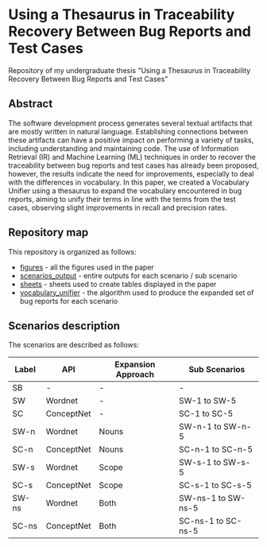 # Using a Thesaurus in Traceability Recovery Between Bug Reports and Test Cases

Repository of my undergraduate thesis "Using a Thesaurus in Traceability Recovery Between Bug Reports and Test Cases"

## Abstract

The software development process generates several textual artifacts that are mostly written in natural language. Establishing connections between these artifacts can have a positive impact on performing a variety of tasks, including understanding and maintaining code. The use of Information Retrieval (IR) and Machine Learning (ML) techniques in order to recover the traceability between bug reports and test cases has already been proposed, however, the results indicate the need for improvements, especially to deal with the differences in vocabulary. In this paper, we created a Vocabulary Unifier using a thesaurus to expand the vocabulary encountered in bug reports, aiming to unify their terms in line with the terms from the test cases, observing  slight improvements in recall and precision rates.

## Repository map

This repository is organized as follows:

  - [figures] - all the figures used in the paper
  - [scenarios_output] - entire outputs for each scenario / sub scenario
  - [sheets] - sheets used to create tables displayed in the paper
  - [vocabulary_unifier] - the algorithm used to produce the expanded set of bug reports for each scenario

## Scenarios description

The scenarios are described as follows:

| Label | API | Expansion Approach | Sub Scenarios |
| ------ | ------ | ------ | ------ |
| SB | - | - | - |
| SW | Wordnet | - | SW-1 to SW-5 |
| SC | ConceptNet | - | SC-1 to SC-5 |
| SW-n | Wordnet | Nouns | SW-n-1 to SW-n-5 |
| SC-n | ConceptNet | Nouns | SC-n-1 to SC-n-5 |
| SW-s | Wordnet | Scope | SW-s-1 to SW-s-5 |
| SC-s | ConceptNet | Scope | SC-s-1 to SC-s-5 |
| SW-ns | Wordnet | Both | SW-ns-1 to SW-ns-5 |
| SC-ns | ConceptNet | Both | SC-ns-1 to SC-ns-5 |

[figures]: <https://github.com/victorrborges/thesaurus-traceability-study/tree/main/figures>
[scenarios_output]: <https://github.com/victorrborges/thesaurus-traceability-study/tree/main/scenarios_output>
[sheets]: <https://github.com/victorrborges/thesaurus-traceability-study/tree/main/sheets>
[vocabulary_unifier]: <https://github.com/victorrborges/thesaurus-traceability-study/tree/main/vocabulary_unifier>
